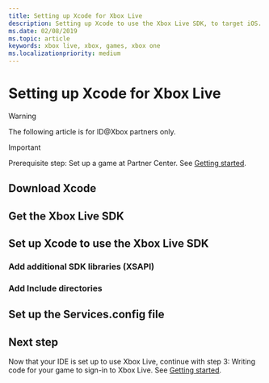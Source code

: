 ```yaml
---
title: Setting up Xcode for Xbox Live
description: Setting up Xcode to use the Xbox Live SDK, to target iOS.
ms.date: 02/08/2019
ms.topic: article
keywords: xbox live, xbox, games, xbox one
ms.localizationpriority: medium
---
```

# Setting up Xcode for Xbox Live

   > [!WARNING]
   > The following article is for ID@Xbox partners only.

   > [!IMPORTANT]
   > Prerequisite step: Set up a game at Partner Center. See [Getting started](index.md).


<!--===================================================-->
## Download Xcode


<!--===================================================-->
## Get the Xbox Live SDK


<!--===================================================-->
## Set up Xcode to use the Xbox Live SDK


### Add additional SDK libraries (XSAPI)


### Add Include directories



<!--===================================================-->
## Set up the Services.config file


<!--===================================================-->
## Next step

Now that your IDE is set up to use Xbox Live, continue with step 3: Writing code for your game to sign-in to Xbox Live.
See [Getting started](index.md).
